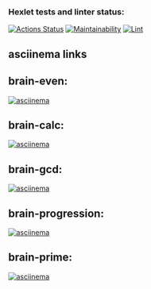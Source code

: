 ### Hexlet tests and linter status:
[![Actions Status](https://github.com/pashhha/frontend-project-lvl1/workflows/hexlet-check/badge.svg)](https://github.com/pashhha/frontend-project-lvl1/actions/runs/437700292)
[![Maintainability](https://api.codeclimate.com/v1/badges/a99a88d28ad37a79dbf6/maintainability)](https://codeclimate.com/github/pashhha/frontend-project-lvl1)
[![Lint](https://github.com/pashhha/frontend-project-lvl1/workflows/Lint/badge.svg)](https://github.com/pashhha/frontend-project-lvl1/actions?query=workflow%3ALint)

## asciinema links


 ## brain-even: 
 
 [![asciinema](https://asciinema.org/a/H9mRgAZABC52YyFWs48TD7Y98.png)](https://asciinema.org/a/H9mRgAZABC52YyFWs48TD7Y98)
 
 ## brain-calc: 
 
 [![asciinema](https://asciinema.org/a/EG7AyQobC8XUvybcbBTHvH5A9.png)](https://asciinema.org/a/EG7AyQobC8XUvybcbBTHvH5A9)

## brain-gcd:
 
[![asciinema](https://asciinema.org/a/lSseAspkvaPALNOhf16ZQ1Oyc.png)](https://asciinema.org/a/lSseAspkvaPALNOhf16ZQ1Oyc) 

## brain-progression: 

[![asciinema](https://asciinema.org/a/GTzevKCqHKhJmudzLUGBKKzsP.png)](https://asciinema.org/a/GTzevKCqHKhJmudzLUGBKKzsP)

## brain-prime:

 [![asciinema](https://asciinema.org/a/T6J4d38hi6GXP5YfG9R8OAVjv.png)](https://asciinema.org/a/T6J4d38hi6GXP5YfG9R8OAVjv)
